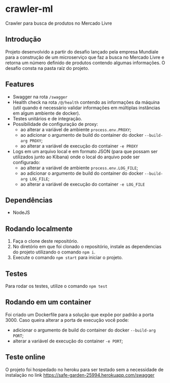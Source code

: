 # crawler-ml

Crawler para busca de produtos no Mercado Livre

## Introdução

Projeto desenvolvido a partir do desafio lançado pela empresa Mundiale para a construção de um microserviço que faz a busca no Mercado Livre e retorna um número definido de produtos contendo algumas informações. O desafio consta na pasta raíz do projeto. 

## Features

- Swagger na rota `/swagger`
- Health check na rota `/@/health` contendo as informações da máquina (util quando é necessário validar informações em múltiplas instâncias em algum ambiente de docker).
- Testes unitários e de integração.
- Possibilidade de configuração de proxy:
	- ao alterar a variável de ambiente `process.env.PROXY`;
  - ao adicionar o argumento de build do container do docker `--build-arg PROXY`;
  - ao alterar a variável de execução do container `-e PROXY`
- Logs em um arquivo local e em formato JSON (para que possam ser utilizados junto ao Kibana) onde o local do arquivo pode ser configurado:
	- ao alterar a variável de ambiente `process.env.LOG_FILE`;
  - ao adicionar o argumento de build do container do docker `--build-arg LOG_FILE`;
  - ao alterar a variável de execução do container `-e LOG_FILE`

## Dependências

- NodeJS

## Rodando localmente

1. Faça o clone deste repositório.
2. No diretório em que foi clonado o repositório, instale as dependencias do projeto utilizando o comando `npm i`.
3. Execute o comando `npm start` para iniciar o projeto.

## Testes

Para rodar os testes, utilize o comando `npm test`

## Rodando em um container

Foi criado um Dockerfile para a solução que expõe por padrão a porta 3000. Caso queira alterar a porta de execução você pode:
- adicionar o argumento de build do container do docker `--build-arg PORT`;
- alterar a variável de execução do container `-e PORT`;

## Teste online

O projeto foi hospedado no heroku para ser testado sem a necessidade de instalação no link https://safe-garden-25994.herokuapp.com/swagger